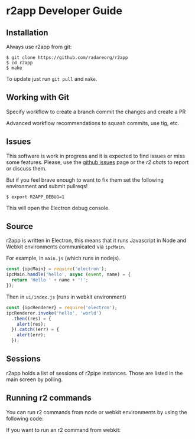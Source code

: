 r2app Developer Guide
=====================

Installation
------------

Always use r2app from git:

```
$ git clone https://github.com/radareorg/r2app
$ cd r2app
$ make
```

To update just run `git pull` and `make`.

Working with Git
----------------

Specify workflow to create a branch commit the changes and create a PR

Advanced workflow recommendations to squash commits, use tig, etc.

Issues
------

This software is work in progress and it is expected to find issues or miss some features. Please,
use the [github issues](https://github.com/radareorg/r2app/issues) page or the *r2 chats* to report
or discuss them.

But if you feel brave enough to want to fix them set the following environment and submit pullreqs!

```
$ export R2APP_DEBUG=1
```

This will open the Electron debug console.

Source
------

r2app is written in Electron, this means that it runs Javascript in Node and Webkit environments
communicated via `ipcMain`.

For example, in `main.js` (which runs in nodejs).

```js
const {ipcMain} = require('electron');
ipcMain.handle('hello', async (event, name) = {
  return 'Hello ' + name + '!';
});
```

Then in `ui/index.js` (runs in webkit environment)

```js
const {ipcRenderer} = require('electron');
ipcRenderer.invoke('hello', 'world')
  .then((res) = {
    alert(res);
  }).catch((err) = {
    alert(err);
  });
```

Sessions
--------

r2app holds a list of sessions of r2pipe instances. Those are listed in the main screen by polling.

Running r2 commands
-------------------

You can run r2 commands from node or webkit environments by using the following code:

If you want to run an r2 command from webkit:

```js

```
